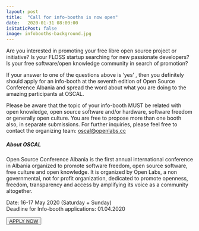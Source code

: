 ```yaml
---
layout: post
title:  "Call for info-booths is now open"
date:   2020-01-31 08:00:00
isStaticPost: false
image: infobooths-background.jpg
---
```



Are you interested in promoting your free libre open source project or initiative? Is your FLOSS startup searching for new passionate developers? Is your free software/open knowledge community in search of promotion?

If your answer to one of the questions above is ‘yes’ , then you definitely should apply for an info-booth at the seventh edition of Open Source Conference Albania and spread the word about what you are doing to the amazing participants at OSCAL.

Please be aware that the topic of your info-booth MUST be related with open knowledge, open source software and/or hardware, software freedom or generally open culture. You are free to propose more than one booth also, in separate submissions. For further inquiries, please feel free to contact the organizing team: oscal@openlabs.cc

##### About OSCAL  
Open Source Conference Albania is the first annual international conference in Albania organized to promote software freedom, open source software, free culture and open knowledge.
It is organized by Open Labs, a non governmental, not for profit organization, dedicated to promote openness, freedom, transparency and access by amplifying its voice as a community altogether.

Date: 16-17 May 2020 (Saturday + Sunday)  
Deadline for Info-booth applications: 01.04.2020  

<button class="button-save large"><a href="https://cfp.openlabs.cc/o2i20/cfp" target="_blank">APPLY NOW</a></button>
